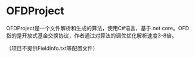 # OFDProject
 OFDProject是一个文件解析和生成的算法，使用C#语言，基于.net core。OFD指的是开放式基金交换协议，作者通过对算法的调优优化解析速度3-8倍。

（项目不提供FieldInfo.txt等配置文件）